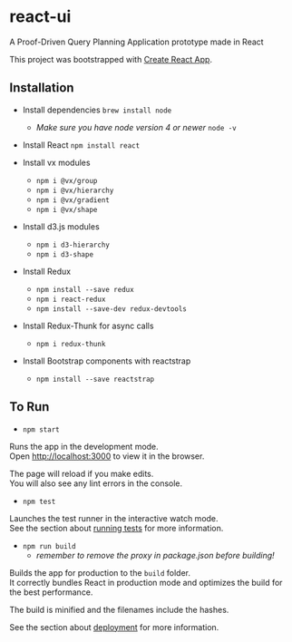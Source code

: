 # react-ui


A Proof-Driven Query Planning Application prototype made in React

This project was bootstrapped with [Create React App](https://github.com/facebook/create-react-app).

## Installation

* Install dependencies
   `brew install node`
  * *Make sure you have node version 4 or newer*
     `node -v`

* Install React
   `npm install react`

* Install vx modules
  * `npm i @vx/group`
  * `npm i @vx/hierarchy`
  * `npm i @vx/gradient`
  * `npm i @vx/shape`


* Install d3.js modules
  * `npm i d3-hierarchy`
  * `npm i d3-shape`

* Install Redux
  * `npm install --save redux`
  * `npm i react-redux`
  * `npm install --save-dev redux-devtools`

* Install Redux-Thunk for async calls
  * `npm i redux-thunk`

* Install Bootstrap components with reactstrap
  * `npm install --save reactstrap`

## To Run

* `npm start`

Runs the app in the development mode.<br>
Open [http://localhost:3000](http://localhost:3000) to view it in the browser.

The page will reload if you make edits.<br>
You will also see any lint errors in the console.


* `npm test`

Launches the test runner in the interactive watch mode.<br>
See the section about [running tests](https://facebook.github.io/create-react-app/docs/running-tests) for more information.

* `npm run build`
  * *remember to remove the proxy in package.json before building!*

Builds the app for production to the `build` folder.<br>
It correctly bundles React in production mode and optimizes the build for the best performance.

The build is minified and the filenames include the hashes.<br>

See the section about [deployment](https://facebook.github.io/create-react-app/docs/deployment) for more information.
